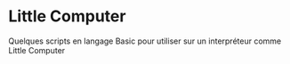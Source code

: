 # Little Computer
Quelques scripts en langage Basic pour utiliser sur un interpréteur comme Little Computer
